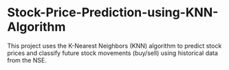 # Stock-Price-Prediction-using-KNN-Algorithm
This project uses the K-Nearest Neighbors (KNN) algorithm to predict stock prices and classify future stock movements (buy/sell) using historical data from the NSE.
